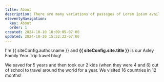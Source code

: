 ```yaml
---
title: About
description: There are many variations of passages of Lorem Ipsum available.
eleventyNavigation:
  key: About
  order: 1
created: 2024-10-10 10:09:05-07:00
updated: 2024-10-30 15:52:22-07:00
---
```


I'm {{ siteConfig.author.name }} and **{{ siteConfig.site.title }}** is our Axley Family Year Trip travel blog!

We saved for 5 years and then took our 2 kids (when they were 4 and 6) out of school to travel around the world for a year. We visited 16 countries in 12 months! 
